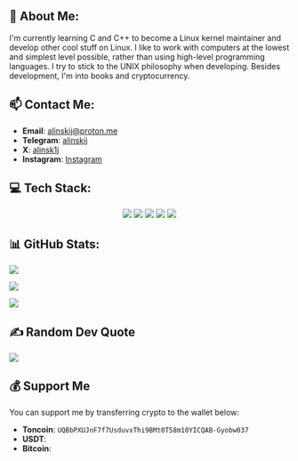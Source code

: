## 💫 About Me:
I'm currently learning C and C++ to become a Linux kernel maintainer and develop other cool stuff on Linux. I like to work with computers at the lowest and simplest level possible, rather than using high-level programming languages. I try to stick to the UNIX philosophy when developing. Besides development, I'm into books and cryptocurrency.  

## 📫 Contact Me:
- **Email**: alinskij@proton.me  
- **Telegram**: [alinskij](t.me/alinskij)  
- **X**: [alinsk1j](x.com/alinsk1j)  
- **Instagram**: [Instagram](instagram.com/alinsk1j)

## 💻 Tech Stack:
<p align="center">
  <img src="https://img.shields.io/badge/c-%2300599C.svg?style=for-the-badge&logo=c&logoColor=white" />  
  <img src="https://img.shields.io/badge/c++-%2300599C.svg?style=for-the-badge&logo=c%2B%2B&logoColor=white" />  
  <img src="https://img.shields.io/badge/bash_script-%23121011.svg?style=for-the-badge&logo=gnu-bash&logoColor=white" />  
  <img src="https://img.shields.io/badge/Linux-FCC624?style=for-the-badge&logo=linux&logoColor=white" />  
  <img src="https://img.shields.io/badge/Git-F05032?style=for-the-badge&logo=git&logoColor=white" />
</p>

## 📊 GitHub Stats:
![](https://github-readme-stats.vercel.app/api?username=alinskij&theme=tokyonight&hide_border=true&include_all_commits=false&count_private=false)<br/>  

![](https://nirzak-streak-stats.vercel.app/?user=alinskij&theme=tokyonight&hide_border=true)<br/>  

![](https://github-readme-stats.vercel.app/api/top-langs/?username=alinskij&theme=tokyonight&hide_border=true&include_all_commits=false&count_private=false&layout=compact)  

## ✍️ Random Dev Quote
![](https://quotes-github-readme.vercel.app/api?type=horizontal&theme=tokyonight)  

## 💰 Support Me
You can support me by transferring crypto to the wallet below:  
- **Toncoin**: `UQBbPXUJnF7f7UsduvxThi9BMt0T58m10YICQAB-Gyobw037`
- **USDT**:
- **Bitcoin**:
